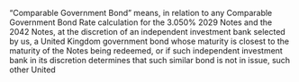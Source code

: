 “Comparable Government Bond” means, in relation to any Comparable Government Bond Rate calculation
for the 3.050% 2029 Notes and the 2042 Notes, at the discretion of an independent investment bank selected by us,
a United Kingdom government bond whose maturity is closest to the maturity of the Notes being redeemed, or if such
independent investment bank in its discretion determines that such similar bond is not in issue, such other United